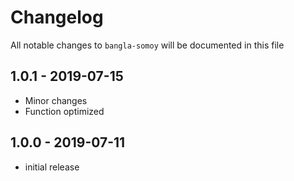 # Changelog

All notable changes to `bangla-somoy` will be documented in this file

## 1.0.1 - 2019-07-15

- Minor changes
- Function optimized

## 1.0.0 - 2019-07-11

- initial release
